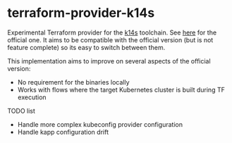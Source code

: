 # terraform-provider-k14s

Experimental Terraform provider for the [k14s](https://github.com/k14s) toolchain. See [here](https://github.com/k14s/terraform-provider-k14s) for the official one. It aims to be compatible with the official version (but is not feature complete) so its easy to switch between them.

This implementation aims to improve on several aspects of the official version:
- No requirement for the binaries locally
- Works with flows where the target Kubernetes cluster is built during TF execution

TODO list
- Handle more complex kubeconfig provider configuration
- Handle kapp configuration drift
